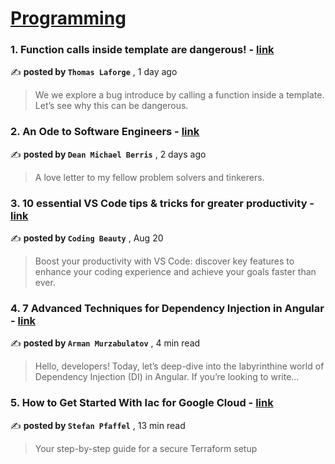 
<h1><a href=https://medium.com/tag/programming/recommended target="_blank" rel="noopener noreferrer">Programming</a></h1>
<h3>1. Function calls inside template are dangerous! - <a href=https://medium.com/ngconf/function-calls-inside-template-are-dangerous-15f9822a6629?source=tag_recommended_feed---------0-84----------programming----------837e6250_bc92_47f8_a35c_2ea938f6eb9c------- target="_blank" rel="noopener noreferrer">link</a></h3>

✍️ **posted by `Thomas Laforge`** <date> , 1 day ago</date>

<blockquote>We we explore a bug introduce by calling a function inside a template. Let’s see why this can be dangerous.</blockquote>

<h3>2. An Ode to Software Engineers - <a href=https://medium.com/better-programming/an-ode-to-software-engineers-3b7c045ba97?source=tag_recommended_feed---------1-107----------programming----------837e6250_bc92_47f8_a35c_2ea938f6eb9c------- target="_blank" rel="noopener noreferrer">link</a></h3>

✍️ **posted by `Dean Michael Berris`** <date> , 2 days ago</date>

<blockquote>A love letter to my fellow problem solvers and tinkerers.</blockquote>

<h3>3. 10 essential VS Code tips & tricks for greater productivity - <a href=https://medium.com/dev-genius/vscode-tips-tricks-98c6e2258626?source=tag_recommended_feed---------2-85----------programming----------837e6250_bc92_47f8_a35c_2ea938f6eb9c------- target="_blank" rel="noopener noreferrer">link</a></h3>

✍️ **posted by `Coding Beauty`** <date> , Aug 20</date>

<blockquote>Boost your productivity with VS Code: discover key features to enhance your coding experience and achieve your goals faster than ever.</blockquote>

<h3>4. 7 Advanced Techniques for Dependency Injection in Angular - <a href=https://medium.com/itnext/7-advanced-techniques-for-dependency-injection-in-angular-c4f96c3c8dd8?source=tag_recommended_feed---------3-84----------programming----------837e6250_bc92_47f8_a35c_2ea938f6eb9c------- target="_blank" rel="noopener noreferrer">link</a></h3>

✍️ **posted by `Arman Murzabulatov`** <date> , 4 min read</date>

<blockquote>Hello, developers! Today, let’s deep-dive into the labyrinthine world of Dependency Injection (DI) in Angular. If you’re looking to write…</blockquote>

<h3>5. How to Get Started With Iac for Google Cloud - <a href=https://medium.com/better-programming/how-to-get-started-with-iac-for-google-cloud-507768e428ac?source=tag_recommended_feed---------4-107----------programming----------837e6250_bc92_47f8_a35c_2ea938f6eb9c------- target="_blank" rel="noopener noreferrer">link</a></h3>

✍️ **posted by `Stefan Pfaffel`** <date> , 13 min read</date>

<blockquote>Your step-by-step guide for a secure Terraform setup</blockquote>

